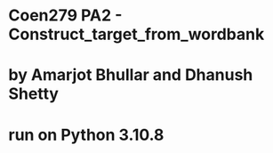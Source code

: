 # Coen279 PA2 -  Construct_target_from_wordbank


# by Amarjot Bhullar and Dhanush Shetty

# run on Python 3.10.8
